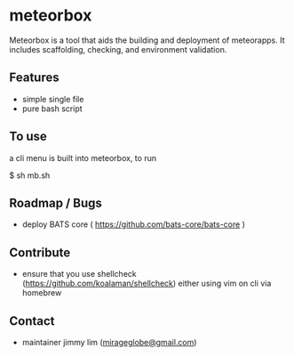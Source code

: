 
# meteorbox

Meteorbox is a tool that aids the building and deployment of meteorapps. It includes scaffolding, checking, and environment validation.

## Features

- simple single file
- pure bash script

## To use

a cli menu is built into meteorbox, to run

$ sh mb.sh

## Roadmap / Bugs

- deploy BATS core ( https://github.com/bats-core/bats-core )

## Contribute

- ensure that you use shellcheck (https://github.com/koalaman/shellcheck) either using vim on cli via homebrew

## Contact

- maintainer jimmy lim (mirageglobe@gmail.com)
